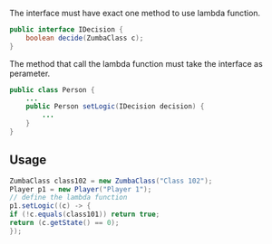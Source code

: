 The interface must have exact one method to use lambda function.

```java
public interface IDecision {
    boolean decide(ZumbaClass c);
}
```

The method that call the lambda function must take the interface as perameter.

```java
public class Person {
    ...
    public Person setLogic(IDecision decision) {
        ...
    }
}
```

## Usage

```java
ZumbaClass class102 = new ZumbaClass("Class 102");
Player p1 = new Player("Player 1");
// define the lambda function
p1.setLogic((c) -> {
if (!c.equals(class101)) return true;
return (c.getState() == 0);
});
```

